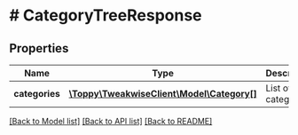 # # CategoryTreeResponse

## Properties

Name | Type | Description | Notes
------------ | ------------- | ------------- | -------------
**categories** | [**\Toppy\TweakwiseClient\Model\Category[]**](Category.md) | List of root categories | [optional]

[[Back to Model list]](../../README.md#models) [[Back to API list]](../../README.md#endpoints) [[Back to README]](../../README.md)
